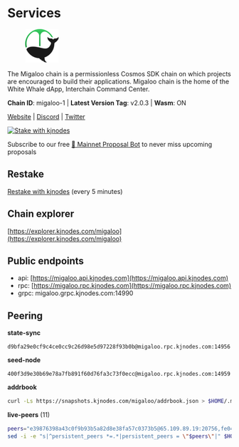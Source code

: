 # Services

<figure><img src="https://raw.githubusercontent.com/kj89/cosmos-images/main/logos/migaloo.png" alt=""><figcaption></figcaption></figure>

The Migaloo chain is a permissionless Cosmos SDK chain on which  projects are encouraged to build their applications. Migaloo chain  is the home of the White Whale dApp, Interchain Command Center.

**Chain ID**: migaloo-1 | **Latest Version Tag**: v2.0.3 | **Wasm**: ON

[Website](https://whitewhale.money) | [Discord](https://discord.gg/AyvcgD4jy3) | [Twitter](https://twitter.com/WhiteWhaleDefi)

[![Stake with kjnodes](https://i.ibb.co/cr44Q8j/button-stake-with-kjnodes.png)](https://restake.app/migaloo/migaloovaloper1jxtgnfw3tatfh90ju9j76dfrt3yea0zw2vnr8v)

Subscribe to our free [🤖 Mainnet Proposal Bot](https://t.me/kjnodes_proposal_bot) to never miss upcoming proposals

## Restake

[Restake with kjnodes](https://restake.app/migaloo/migaloovaloper1jxtgnfw3tatfh90ju9j76dfrt3yea0zw2vnr8v) (every 5 minutes)
## Chain explorer
[https://explorer.kjnodes.com/migaloo](https://explorer.kjnodes.com/migaloo)

## Public endpoints

* api: [https://migaloo.api.kjnodes.com](https://migaloo.api.kjnodes.com)
* rpc: [https://migaloo.rpc.kjnodes.com](https://migaloo.rpc.kjnodes.com)
* grpc: migaloo.grpc.kjnodes.com:14990

## Peering

**state-sync**

```text
d9bfa29e0cf9c4ce0cc9c26d98e5d97228f93b0b@migaloo.rpc.kjnodes.com:14956
```

**seed-node**

```text
400f3d9e30b69e78a7fb891f60d76fa3c73f0ecc@migaloo.rpc.kjnodes.com:14959
```

**addrbook**
```bash
curl -Ls https://snapshots.kjnodes.com/migaloo/addrbook.json > $HOME/.migalood/config/addrbook.json
```

**live-peers** (11)
```bash
peers="e39876398a43c0f9b93b5a82d8e38fa57c0373b5@65.109.89.19:20756,fe04ff9a13d8f0b23463e832f75eb5c845bd375e@213.239.214.73:7095,2f1650c361f2f92d0e456960b01579c3484fa683@116.202.143.93:26656,462a37ca052c4d058e505959393574045dce9489@116.202.36.240:20756,0b73932d9762fd35e3324bdcbe488baeea6880fb@159.89.101.239:26120,78f0f5aa89b7ed92a5728dd3f67f646d8dda5213@198.244.228.162:55736,7603409373d43dfa078bcdc8dd380e4b7105f7cb@178.128.42.132:26120,9cb7ba30c7eb7e9b516b90e09ca0f53250927440@146.59.52.135:8095,a0a450ead908bd65813322c1373802ef32c5736d@65.108.235.33:4000,1dbde442aa955aa77f62ddfea74ee18bf706a50f@15.235.114.194:20756,d9bfa29e0cf9c4ce0cc9c26d98e5d97228f93b0b@65.109.88.38:14956"
sed -i -e "s|^persistent_peers *=.*|persistent_peers = \"$peers\"|" $HOME/.migalood/config/config.toml
```
